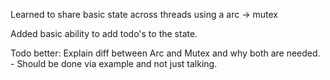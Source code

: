 Learned to share basic state across threads using a arc -> mutex

Added basic ability to add todo's to the state.


Todo better: Explain diff between Arc and Mutex and why both are needed. - Should be done via example and not just talking.
